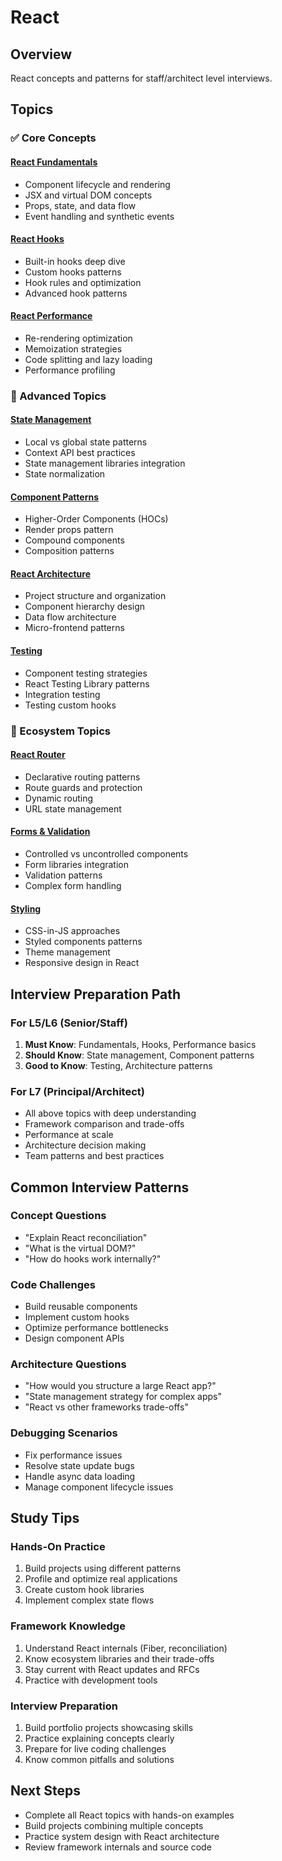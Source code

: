 # React

## Overview
React concepts and patterns for staff/architect level interviews.

## Topics

### ✅ Core Concepts

#### [React Fundamentals](./fundamentals/README.md)
- Component lifecycle and rendering
- JSX and virtual DOM concepts
- Props, state, and data flow
- Event handling and synthetic events

#### [React Hooks](./hooks/README.md)
- Built-in hooks deep dive
- Custom hooks patterns
- Hook rules and optimization
- Advanced hook patterns

#### [React Performance](./performance/README.md)
- Re-rendering optimization
- Memoization strategies
- Code splitting and lazy loading
- Performance profiling

### 📝 Advanced Topics

#### [State Management](./state-management/README.md)
- Local vs global state patterns
- Context API best practices
- State management libraries integration
- State normalization

#### [Component Patterns](./patterns/README.md)
- Higher-Order Components (HOCs)
- Render props pattern
- Compound components
- Composition patterns

#### [React Architecture](./architecture/README.md)
- Project structure and organization
- Component hierarchy design
- Data flow architecture
- Micro-frontend patterns

#### [Testing](./testing/README.md)
- Component testing strategies
- React Testing Library patterns
- Integration testing
- Testing custom hooks

### 📝 Ecosystem Topics

#### [React Router](./routing/README.md)
- Declarative routing patterns
- Route guards and protection
- Dynamic routing
- URL state management

#### [Forms & Validation](./forms/README.md)
- Controlled vs uncontrolled components
- Form libraries integration
- Validation patterns
- Complex form handling

#### [Styling](./styling/README.md)
- CSS-in-JS approaches
- Styled components patterns
- Theme management
- Responsive design in React

## Interview Preparation Path

### For L5/L6 (Senior/Staff)
1. **Must Know**: Fundamentals, Hooks, Performance basics
2. **Should Know**: State management, Component patterns
3. **Good to Know**: Testing, Architecture patterns

### For L7 (Principal/Architect)
- All above topics with deep understanding
- Framework comparison and trade-offs
- Performance at scale
- Architecture decision making
- Team patterns and best practices

## Common Interview Patterns

### Concept Questions
- "Explain React reconciliation"
- "What is the virtual DOM?"
- "How do hooks work internally?"

### Code Challenges
- Build reusable components
- Implement custom hooks
- Optimize performance bottlenecks
- Design component APIs

### Architecture Questions
- "How would you structure a large React app?"
- "State management strategy for complex apps"
- "React vs other frameworks trade-offs"

### Debugging Scenarios
- Fix performance issues
- Resolve state update bugs
- Handle async data loading
- Manage component lifecycle issues

## Study Tips

### Hands-On Practice
1. Build projects using different patterns
2. Profile and optimize real applications
3. Create custom hook libraries
4. Implement complex state flows

### Framework Knowledge
1. Understand React internals (Fiber, reconciliation)
2. Know ecosystem libraries and their trade-offs
3. Stay current with React updates and RFCs
4. Practice with development tools

### Interview Preparation
1. Build portfolio projects showcasing skills
2. Practice explaining concepts clearly
3. Prepare for live coding challenges
4. Know common pitfalls and solutions

## Next Steps
- Complete all React topics with hands-on examples
- Build projects combining multiple concepts  
- Practice system design with React architecture
- Review framework internals and source code